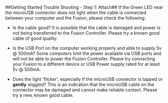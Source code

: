 ##Getting Started Trouble Shooting - Step 1: Attach##
If the Green LED near the microUSB connector does not light when the cable is connected between your computer and the Fusion, please check the following:  
>
>
- Is the cable good?  It is possible that the cable is damaged and power is not being transferred to the Fusion Controller.  Please try a known good cable of good quality.  
>  
- Is the USB Port on the computer working properly and able to supply 5v @ 500mA?  Some computers limit the power available via USB ports and will not be able to power the Fusion Controller.  Please try connecting your Fusion to a different device or USB Power supply rated for at least 5v @ 500mA.  
>  
- Does the light 'flicker', especially if the microUSB connector is tapped or **gently** wiggled?  This is an indication that the microUSB cable on the connector may be damaged and cannot make reliable contact.  Please try a new, known good cable.  




